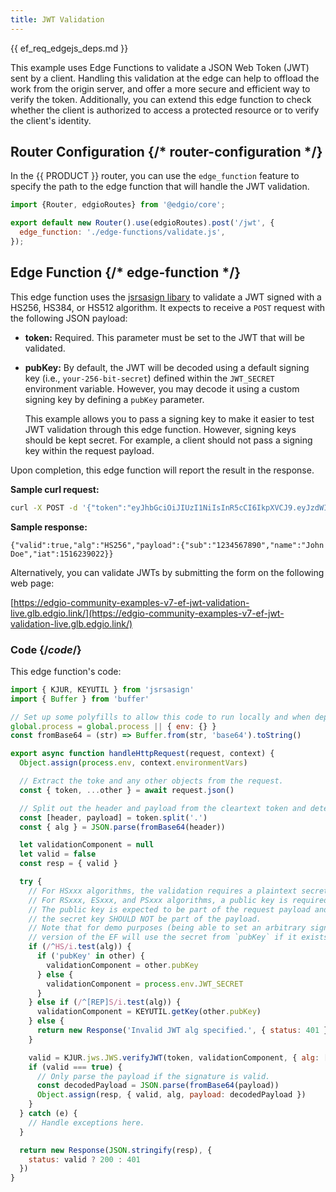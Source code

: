 ```yaml
---
title: JWT Validation
---
```


{{ ef_req_edgejs_deps.md }}

This example uses Edge Functions to validate a JSON Web Token (JWT) sent by a client. Handling this validation at the edge can help to offload the work from the origin server, and offer a more secure and efficient way to verify the token. Additionally, you can extend this edge function to check whether the client is authorized to access a protected resource or to verify the client's identity.

<ExampleButtons
  title="JWT Validation"
  siteUrl="https://edgio-community-examples-v7-ef-jwt-validation-live.glb.edgio.link/"
  repoUrl="https://github.com/edgio-docs/edgio-v7-ef-jwt-validation-example"
/>

## Router Configuration {/* router-configuration */}

In the {{ PRODUCT }} router, you can use the `edge_function` feature to specify the path to the edge function that will handle the JWT validation. 

```js filename="routes.js"
import {Router, edgioRoutes} from '@edgio/core';

export default new Router().use(edgioRoutes).post('/jwt', {
  edge_function: './edge-functions/validate.js',
});
```

## Edge Function {/* edge-function */}

This edge function uses the [jsrsasign libary](https://github.com/kjur/jsrsasign) to validate a JWT signed with a HS256, HS384, or HS512 algorithm. It expects to receive a `POST` request with the following JSON payload:

-   **token:** Required. This parameter must be set to the JWT that will be validated. 
-   **pubKey:** By default, the JWT will be decoded using a default signing key (i.e., `your-256-bit-secret`) defined within the `JWT_SECRET` environment variable. However, you may decode it using a custom signing key by defining a `pubKey` parameter. 

    <Important>

    This example allows you to pass a signing key to make it easier to test JWT validation through this edge function. However, signing keys should be kept secret. For example, a client should not pass a signing key within the request payload.

    </Important>

Upon completion, this edge function will report the result in the response.

**Sample curl request:**

```bash
curl -X POST -d '{"token":"eyJhbGciOiJIUzI1NiIsInR5cCI6IkpXVCJ9.eyJzdWIiOiIxMjM0NTY3ODkwIiwibmFtZSI6IkpvaG4gRG9lIiwiaWF0IjoxNTE2MjM5MDIyfQ.SflKxwRJSMeKKF2QT4fwpMeJf36POk6yJV_adQssw5c"}' https://edgio-community-examples-v7-ef-jwt-validation-live.glb.edgio.link/jwt
```

**Sample response:**

`{"valid":true,"alg":"HS256","payload":{"sub":"1234567890","name":"John Doe","iat":1516239022}}`

Alternatively, you can validate JWTs by submitting the form on the following web page:

[https://edgio-community-examples-v7-ef-jwt-validation-live.glb.edgio.link/](https://edgio-community-examples-v7-ef-jwt-validation-live.glb.edgio.link/)

### Code {/*code*/}

This edge function's code:

```js filename="edge-functions/validate.js"
import { KJUR, KEYUTIL } from 'jsrsasign'
import { Buffer } from 'buffer'

// Set up some polyfills to allow this code to run locally and when deployed:
global.process = global.process || { env: {} }
const fromBase64 = (str) => Buffer.from(str, 'base64').toString()

export async function handleHttpRequest(request, context) {
  Object.assign(process.env, context.environmentVars)

  // Extract the toke and any other objects from the request.
  const { token, ...other } = await request.json()

  // Split out the header and payload from the cleartext token and determine the right algorithm to use.
  const [header, payload] = token.split('.')
  const { alg } = JSON.parse(fromBase64(header))

  let validationComponent = null
  let valid = false
  const resp = { valid }

  try {
    // For HSxxx algorithms, the validation requires a plaintext secret key.
    // For RSxxx, ESxxx, and PSxxx algorithms, a public key is required instead.
    // The public key is expected to be part of the request payload and be named pubKey;
    // the secret key SHOULD NOT be part of the payload.
    // Note that for demo purposes (being able to set an arbitrary signing key) this
    // version of the EF will use the secret from `pubKey` if it exists.
    if (/^HS/i.test(alg)) {
      if ('pubKey' in other) {
        validationComponent = other.pubKey
      } else {
        validationComponent = process.env.JWT_SECRET
      }
    } else if (/^[REP]S/i.test(alg)) {
      validationComponent = KEYUTIL.getKey(other.pubKey)
    } else {
      return new Response('Invalid JWT alg specified.', { status: 401 })
    }

    valid = KJUR.jws.JWS.verifyJWT(token, validationComponent, { alg: [alg] })
    if (valid === true) {
      // Only parse the payload if the signature is valid.
      const decodedPayload = JSON.parse(fromBase64(payload))
      Object.assign(resp, { valid, alg, payload: decodedPayload })
    }
  } catch (e) {
    // Handle exceptions here.
  }

  return new Response(JSON.stringify(resp), {
    status: valid ? 200 : 401
  })
}
```